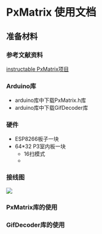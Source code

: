 # PxMatrix 使用文档

## 准备材料

### 参考文献资料

[instructable PxMatrix项目](https://www.instructables.com/RGB-LED-Matrix-With-an-ESP8266/)

### Arduino库

- arduino库中下载PxMatrix.h库 
- arduino库中下载GifDecoder库

### 硬件

- ESP8266板子一块
- 64*32 P3室内板一块
  - 16扫模式
  - 

### 接线图

<img src="https://content.instructables.com/ORIG/F13/DT7V/JH0TS7PZ/F13DT7VJH0TS7PZ.png?auto=webp&frame=1&width=1024&fit=bounds&md=357df19af4fdc44c6a3cd6957bd8fc2d"  />

### PxMatrix库的使用

### GifDecoder库的使用



